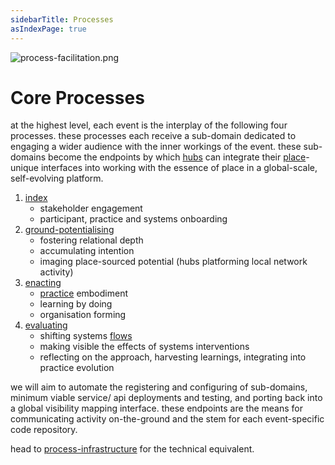 ```yaml
---
sidebarTitle: Processes
asIndexPage: true
---
```


![process-facilitation.png](/process-facilitation.png)

# Core Processes
at the highest level, each event is the interplay of the following four processes. these processes each receive a sub-domain dedicated to engaging a wider audience with the inner workings of the event. these sub-domains become the endpoints by which [hubs](/collaborators/communities-of-place/hub/hubs.md) can integrate their [place](/glossary/Place.md)-unique interfaces into working with the essence of place in a global-scale, self-evolving platform.

1. [index](/processes/enrolment/index.md) 
	- stakeholder engagement
	- participant, practice and systems onboarding
2. [ground-potentialising](/processes/ground-potentialising.md) 
	- fostering relational depth
	- accumulating intention
	- imaging place-sourced potential (hubs platforming local network activity)
3. [enacting](/processes/enactment) 
	- [practice](/glossary/Practice.md) embodiment
	- learning by doing
	- organisation forming
4. [evaluating](/processes/evaluation)
	- shifting systems [flows](https://metacurrency.org/faq/#qaef-1035)
	- making visible the effects of systems interventions 
	- reflecting on the approach, harvesting learnings, integrating into practice evolution

we will aim to automate the registering and configuring of sub-domains, minimum viable service/ api deployments and testing, and porting back into a global visibility mapping interface. these endpoints are the means for communicating activity on-the-ground and the stem for each event-specific code repository.

head to [process-infrastructure](/processes/process-infrastructuring/) for the technical equivalent.
